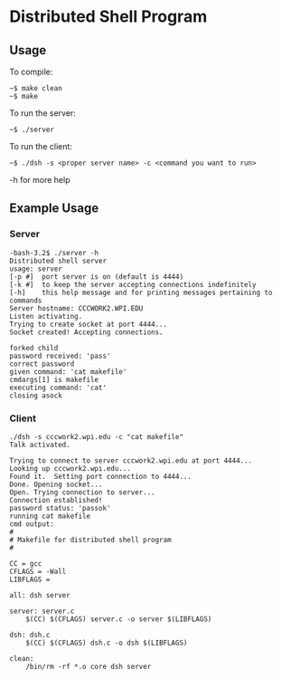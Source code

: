 Distributed Shell Program
=============

Usage
-------------
To compile: 

    ~$ make clean
    ~$ make
  
To run the server: 

    ~$ ./server
    
To run the client: 

    ~$ ./dsh -s <proper server name> -c <command you want to run>
    
-h for more help


Example Usage
-------------

### Server 

    -bash-3.2$ ./server -h
    Distributed shell server
    usage: server
    [-p #]	port server is on (default is 4444)
    [-k #]	to keep the server accepting connections indefinitely
    [-h]	this help message and for printing messages pertaining to commands
    Server hostname: CCCWORK2.WPI.EDU
    Listen activating.
    Trying to create socket at port 4444...
    Socket created! Accepting connections.
    
    forked child
    password received: 'pass'
    correct password
    given command: 'cat makefile'
    cmdargs[1] is makefile
    executing command: 'cat'
    closing asock
    
    
### Client

    ./dsh -s cccwork2.wpi.edu -c "cat makefile"
    Talk activated.
    
    Trying to connect to server cccwork2.wpi.edu at port 4444...
    Looking up cccwork2.wpi.edu...
    Found it.  Setting port connection to 4444...
    Done. Opening socket...
    Open. Trying connection to server...
    Connection established!
    password status: 'passok'
    running cat makefile
    cmd output: 
    # 
    # Makefile for distributed shell program
    #
    
    CC = gcc
    CFLAGS = -Wall
    LIBFLAGS =
    
    all: dsh server
    
    server: server.c 
    	$(CC) $(CFLAGS) server.c -o server $(LIBFLAGS)
    
    dsh: dsh.c 
    	$(CC) $(CFLAGS) dsh.c -o dsh $(LIBFLAGS)
    
    clean:
    	/bin/rm -rf *.o core dsh server
